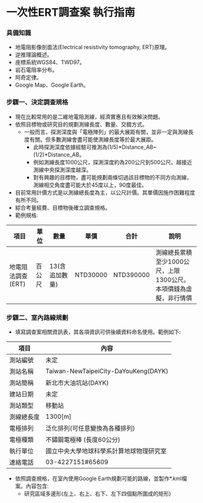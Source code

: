 # 一次性ERT調查案 執行指南

### 具備知識
+ 地電阻影像剖面法(Electrical resistivity tomography, ERT)原理。
+ 逆推理論概述。
+ 座標系統WGS84、TWD97。
+ 岩石電阻率分布。
+ 阿奇定律。
+ Google Map、Google Earth。

### 步驟一、決定調查規格
+ 現在比較常用的是二維地電阻測線，經濟實惠且有效解決問題。
+ 依照目標物或研究目的規劃測線長度、數量、交錯方式。
  + 一般而言，探測深度與「電極陣列」的最大展距有關，並非一定與測線長度有關。但多數測線會盡可能使測線長度等於最大展距。
    + 此時探測深度依據經驗可推測為(1/5)*Distance_AB~(1/2)*Distance_AB。
    + 例如測線長度1000公尺，探測深度約為200公尺到500公尺。越接近測線中央探測深度越深。
    + 對有興趣的目標物，盡可能規劃兩條切過該目標物的不同方向測線，測線相交角度盡可能大於45度以上，90度最佳。
+ 目前常用計價方式是以測線總長度為主，以公尺計價。其單價因施作困難程度有所不同。
+ 綜合考量經費、目標物後確立調查規格。
+ 範例規格:

|項目             |單位   |數量          |單價    |合計     |說明               |
|-----------------|------|--------------|--------|---------|------------------|
|地電阻法調查(ERT) |百公尺 |13(含追加數量)|NTD30000|NTD390000|測線總長累積至少1000公尺，上限1300公尺。本項價錢為虛擬，非行情價|

### 步驟二、室內路線規劃
+ 填寫調查案相關資訊表，其各項資訊可供後續資料命名使用。範例如下:

|項目      |內容                                 |
|---------|-------------------------------------|
|測站編號  |未定                                 |
|測站名稱  |Taiwan-NewTaipeiCity-DaYouKeng(DAYK) |
|測站簡稱  |新北市大油坑站(DAYK)                  |
|建站日期  |未定                                 |
|測站類型  |移動站                               |
|測線總長度|1300[m]                              |
|電極排列  |泛化排列(可任意變換為各種排列)         |
|電極種類  |不鏽鋼電極棒 (長度60公分)              |
|執行單位  |國立中央大學地球科學系計算地球物理研究室 |
|連絡電話  |03-4227151#65609                     |

+ 依照調查規格，在室內使用Google Earth規劃可能的路線，並製作*.kml檔案。內容包含:
  + 研究區域多邊形(左上、右上、右下、左下四個點所圍成的矩形)

